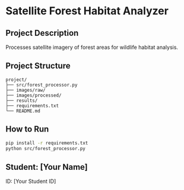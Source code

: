 # Satellite Forest Habitat Analyzer

## Project Description
Processes satellite imagery of forest areas for wildlife habitat analysis.

## Project Structure
```
project/
├── src/forest_processor.py
├── images/raw/
├── images/processed/
├── results/
├── requirements.txt
└── README.md
```

## How to Run
```bash
pip install -r requirements.txt
python src/forest_processor.py
```

## Student: [Your Name]
ID: [Your Student ID]